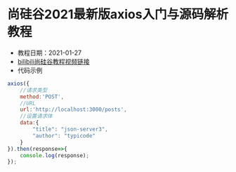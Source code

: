# 尚硅谷2021最新版axios入门与源码解析教程
- 教程日期：2021-01-27
- [bilibili尚硅谷教程视频链接](https://www.bilibili.com/video/BV1wr4y1K7tq)
- 代码示例
```javascript
axios({
    //请求类型
    method:'POST',
    //URL
    url:'http://localhost:3000/posts',
    //设置请求体
    data:{
        "title": "json-server3",
        "author": "typicode" 
    }
}).then(response=>{
    console.log(response);
});
```